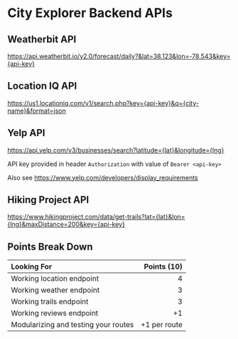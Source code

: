 # City Explorer Backend APIs

## Weatherbit API

https://api.weatherbit.io/v2.0/forecast/daily?&lat=38.123&lon=-78.543&key={api-key}

## Location IQ API

https://us1.locationiq.com/v1/search.php?key={api-key}&q={city-name}&format=json

## Yelp API

https://api.yelp.com/v3/businesses/search?latitude={lat}&longitude={lng}

API key provided in header `Authorization` with value of `Bearer <api-key>`

Also see https://www.yelp.com/developers/display_requirements

## Hiking Project API

https://www.hikingproject.com/data/get-trails?lat={lat}&lon={lng}&maxDistance=200&key={api-key}

## Points Break Down

Looking For | Points (10)
:--|--:
Working location endpoint | 4
Working weather endpoint | 3
Working trails endpoint | 3
Working reviews endpoint | +1
Modularizing and testing your routes | +1 per route
